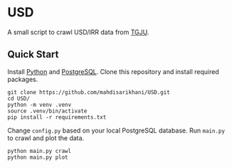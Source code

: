 # USD

A small script to crawl USD/IRR data from [TGJU](https://www.tgju.org/).

## Quick Start

Install [Python](https://www.python.org/) and [PostgreSQL](https://www.postgresql.org/).
Clone this repository and install required packages.

```shell
git clone https://github.com/mahdisarikhani/USD.git
cd USD/
python -m venv .venv
source .venv/bin/activate
pip install -r requirements.txt
```

Change `config.py` based on your local PostgreSQL database.
Run `main.py` to crawl and plot the data.

```shell
python main.py crawl
python main.py plot
```
